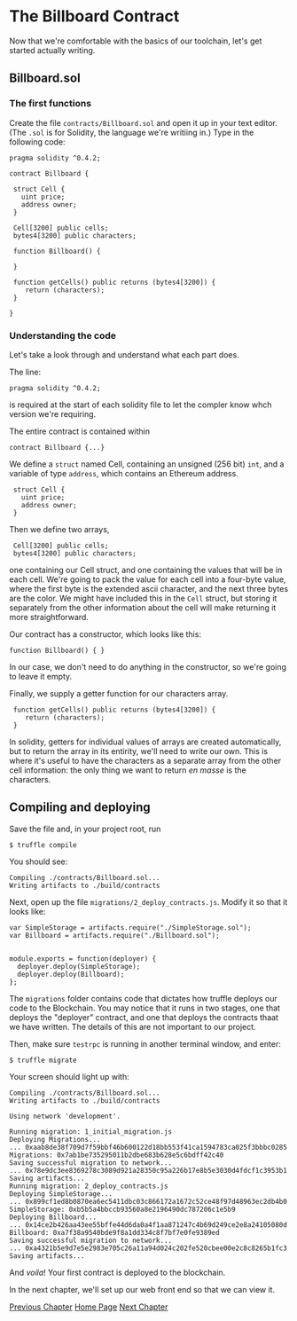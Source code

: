 # The Billboard Contract
Now that we're comfortable with the basics of our toolchain, let's get started actually writing.

## Billboard.sol

### The first functions

Create the file `contracts/Billboard.sol` and open it up in your text editor. (The `.sol` is for Solidity, the language we're writiing in.) Type in the following code:

    pragma solidity ^0.4.2;

    contract Billboard {

     struct Cell {
       uint price;
       address owner;
     }

     Cell[3200] public cells;
     bytes4[3200] public characters;

     function Billboard() {

     }

     function getCells() public returns (bytes4[3200]) {
        return (characters);
     }

    }
### Understanding the code
Let's take a look through and understand what each part does. 

The line:

    pragma solidity ^0.4.2;

is required at the start of each solidity file to let the compler know whch version we're requiring.

The entire contract is contained within 

    contract Billboard {...}

We define a `struct` named Cell, containing an unsigned (256 bit) `int`, and a variable of type `address`, which contains an Ethereum address. 

     struct Cell {
       uint price;
       address owner;
     }

Then we define two arrays, 

     Cell[3200] public cells;
     bytes4[3200] public characters;

one containing our Cell struct, and one containing the values that will be in each cell. We're going to pack the value for each cell into a four-byte value, where the first byte is the extended ascii character, and the next three bytes are the color. We might have included this in the `Cell` struct, but storing it separately from the other information about the cell will make returning it more straightforward.  


Our contract has a constructor, which looks like this:

    function Billboard() { }

In our case, we don't need to do anything in the constructor, so we're going to leave it empty.

Finally, we supply a getter function for our characters array.

     function getCells() public returns (bytes4[3200]) {
        return (characters);
     }

In solidity, getters for individual values of arrays are created automatically, but to return the array in its entirity, we'll need to write our own. This is where it's useful to have the characters as a separate array from the other cell information: the only thing we want to return *en masse* is the characters.

## Compiling and deploying

Save the file and, in your project root, run

    $ truffle compile

You should see:

    Compiling ./contracts/Billboard.sol...
    Writing artifacts to ./build/contracts

Next, open up the file `migrations/2_deploy_contracts.js`. Modify it so that it looks like:

    var SimpleStorage = artifacts.require("./SimpleStorage.sol");
    var Billboard = artifacts.require("./Billboard.sol");


    module.exports = function(deployer) {
      deployer.deploy(SimpleStorage);
      deployer.deploy(Billboard);
    };

The `migrations` folder contains code that dictates how truffle deploys our code to the Blockchain. You may notice that it runs in two stages, one that deploys the "deployer" contract, and one that deploys the contracts thaat we have written. The details of this are not important to our project.

Then, make sure `testrpc` is running in another terminal window, and enter:

    $ truffle migrate

Your screen should light up with:

	Compiling ./contracts/Billboard.sol...
	Writing artifacts to ./build/contracts

	Using network 'development'.

	Running migration: 1_initial_migration.js
	Deploying Migrations...
	... 0xaab8de38f709d7f59bbf46b600122d18bb553f41ca1594783ca025f3bbbc0285
	Migrations: 0x7ab1be735295011b2dbe683b628e5c6bdff42c40
	Saving successful migration to network...
	... 0x78e9dc3ee8369278c3089d921a28350c95a226b17e8b5e3030d4fdcf1c3953b1
	Saving artifacts...
	Running migration: 2_deploy_contracts.js
	Deploying SimpleStorage...
	... 0x899cf1ed8b0870ea6ec5411dbc03c866172a1672c52ce48f97d48963ec2db4b0
	SimpleStorage: 0xb5b5a4bbccb93560a8e2196490dc787206c1e5b9
	Deploying Billboard...
	... 0x14ce2b426aa43ee55bffe44d6da0a4f1aa871247c4b69d249ce2e8a24105080d
	Billboard: 0xa7f38a9540bde9f8a1dd334c8f7bf7e0fe9389ed
	Saving successful migration to network...
	... 0xa4321b5e9d7e5e2983e705c26a11a94d024c202fe520cbee00e2c8c8265b1fc3
	Saving artifacts...

And *voila*! Your first contract is deployed to the blockchain.

In the next chapter, we'll set up our web front end so that we can view it. 


[Previous Chapter](chap2.html) [Home Page](index.html) [Next Chapter](chap4.html)
